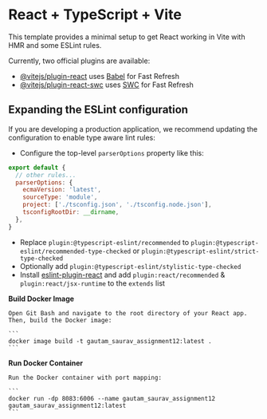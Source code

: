 # React + TypeScript + Vite
 
This template provides a minimal setup to get React working in Vite with HMR and some ESLint rules.
 
Currently, two official plugins are available:
 
- [@vitejs/plugin-react](https://github.com/vitejs/vite-plugin-react/blob/main/packages/plugin-react/README.md) uses [Babel](https://babeljs.io/) for Fast Refresh
- [@vitejs/plugin-react-swc](https://github.com/vitejs/vite-plugin-react-swc) uses [SWC](https://swc.rs/) for Fast Refresh
 
## Expanding the ESLint configuration
 
If you are developing a production application, we recommend updating the configuration to enable type aware lint rules:
 
- Configure the top-level `parserOptions` property like this:
 
```js
export default {
  // other rules...
  parserOptions: {
    ecmaVersion: 'latest',
    sourceType: 'module',
    project: ['./tsconfig.json', './tsconfig.node.json'],
    tsconfigRootDir: __dirname,
  },
}
```
 
- Replace `plugin:@typescript-eslint/recommended` to `plugin:@typescript-eslint/recommended-type-checked` or `plugin:@typescript-eslint/strict-type-checked`
- Optionally add `plugin:@typescript-eslint/stylistic-type-checked`
- Install [eslint-plugin-react](https://github.com/jsx-eslint/eslint-plugin-react) and add `plugin:react/recommended` & `plugin:react/jsx-runtime` to the `extends` list
 
**Build Docker Image**
 
    Open Git Bash and navigate to the root directory of your React app. Then, build the Docker image:
 
    ```
    docker image build -t gautam_saurav_assignment12:latest .
    ```
 
**Run Docker Container**
 
    Run the Docker container with port mapping:
 
    ```
    docker run -dp 8083:6006 --name gautam_saurav_assignment12 gautam_saurav_assignment12:latest
    ```